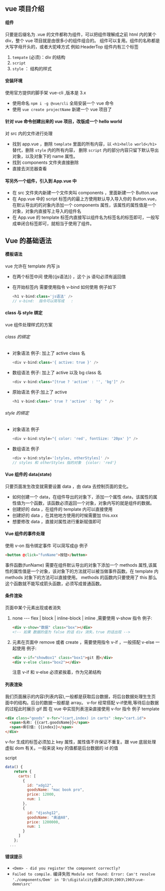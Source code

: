 ## vue 项目介绍

#### 组件

只要是后缀名为 .vue 的文件都称为组件，可以把组件理解成之前 html 内的某个 div，整个 vue 项目就是由很多小的组件组合的。
组件可以复用。组件的名称都是大写字母开头的，或者大驼峰方式 例如:HeaderTop
组件内有三个标签

1. `tempate` (必须)：div 的结构
2. `script`
3. `style` ： 结构的样式

#### 安装环境

使用官方提供的脚手架 vue-cli ,版本是 3.x

- 使用命名 `npm i -g @vue/cli` 全局安装一个 vue 命令
- 使用 `vue create projectName` 新建一个 vue 项目了

#### 针对 vue 命令创建出来的 vue 项目，改版成一个 hello world

对 src 内的文件进行处理

- 找到 app.vue ，删除 `template` 里面的所有内容，以 `<h1>hello world</h1>` 替代，删除 `style` 内的所有内容， 删除 `script` 内的部分内容只留下默认导出对象，以及对象下的 name 属性。
- 找到 components 文件夹直接删除
- 直接去浏览器查看

#### 写另外一个组件，引入到 App.vue 中

- 在 src 文件夹内新建一个文件夹叫 components ，里面新建一个 Button.vue
- 在 App.vue 中的 script 标签内的最上方使用默认导入导入你的 Button.vue，在默认导出的的对象内添加一个 components 属性，该属性的属性值是一个对象，对象内直接写上导入的组件名
- 在 App.vue 的 template 标签内直接写以组件名为标签名的标签即可，一般写成单闭合标签即可，就相当于使用了组件。

## Vue 的基础语法

#### 模板语法

vue 允许在 template 内写 js

- 在两个标签中间 使用{{js语法}} ，这个 js 语句必须有返回值
- 在开始标签内 需要使用指令 v-bind 如何使用 例子如下

  ```js
  <h1 v-bind:class='js语法' />
  // v-bind:  指令可以简写成   :
  ```

#### class 与 style 绑定

vue 组件处理样式的方案

###### class 的绑定

- 对象语法 例子: 加上了 active class 名
  ```js
  <div v-bind:class='{ active: true }' />
  ```
- 数组语法 例子: 加上了 active 以及 bg class 名
  ```js
  <div v-bind:class="[true ? 'active' : '', 'bg']" />
  ```
- 原始语法 例子:加上了 active
  ```js
  <h1 v-bind:class=" true ? 'active' : 'bg' " />
  ```

###### style 的绑定

- 对象语法 例子

  ```js
  <div v-bind:style="{ color: 'red', fontSize: '20px' }" />
  ```

- 数组语法 例子
  ```js
  <div v-bind:style='[styles, otherStyles]' />
  // styles 和 otherStyles 指的对象  {color: 'red'}
  ```

#### Vue 组件的 data(state)

只要页面发生改变就需要设置 data ，由 data 去控制页面的变化。

- 如何创建一个 data，在组件导出的对象下，添加一个属性 data，该属性的属性值为一个函数，该函数必须返回一个对象，对象内写的就是组件的数据。
- 创建好的 data ，在组件的 template 内可以直接使用
- 创建好的 data ，在其他地方使用的时候需要加 this.xxx
- 想要修改 data ，直接对属性进行重新赋值即可

#### Vue 组件的事件处理

使用 v-on 指令绑定事件 可以简写成@ 例子

```html
<button @click="funName">按钮</button>
```

事件函数(funName) 需要在组件默认导出的对象下添加一个 methods 属性,该属性的属性值是一个对象，该对象下的方法就可以被当做事件函数。在 template 内 methods 对象下的方法可以直接使用。
methods 的函数内只要使用了 this 那么这个函数就不能写成箭头函数，必须写成普通函数。

#### 条件渲染

页面中某个元素出现或者消失

1. none --- flex | block | inline-block | inline ,需要使用 v-show 指令 例子:

   ```html
   <div v-show="数据" class="box"></div>
   <!-- 如果 数据的值为 false 的话 div 消失，true 的话出现 -->
   ```

2. 元素在页面中 remove 或者 create ，需要使用指令 v-if ，一般搭配 v-else 一起使用 例子:

   ```html
   <div v-if="showBox1" class="box1">git 图</div>
   <div v-else class="box2"></div>
   ```

   注意 v-if 和 v-else 必须紧挨着，作为兄弟结构

#### 列表渲染

我们页面展示的内容(列表内容),一般都是获取后台数据，将后台数据处理生生页面中的结构。后台的数据一般都是 array。
v-for 经常搭配 v-if使用,等待后台数据的过程此时展示 gif 图
在 vue 中实现列表渲染直接使用 v-for 指令 例子
template

```html
<div class="goods" v-for="(cart,index) in carts" :key="cart.id">
  <span>名称: {{cart.goodsName}}</span>
  <span>索引值: {{index}}</span>
</div>
```

v-for 生成的标签必须加上 key 属性，属性值不许保证不重复。跟 vue 底层处理虚拟 dom 有关。一般来说 key 的值都是后台数据的 id 的值

script

```js
data() {
    return {
      carts: [
        {
          id: "xdg12",
          goodsName: "mac book pro",
          price: 12000,
          num: 1
        },
        {
          id: "djashg12",
          goodsName: "奥迪A8",
          price: 1200000,
          num: 1
        }
      ]
    };
  ...
```

#### 错误提示

- `<Dem> - did you register the component correctly?`
- `Failed to compile.` 编译失败 `Module not found: Error: Can't resolve './components/Dem' in 'D:\digitalcity授课\2019\1903\1903\vue-demo\src'`
